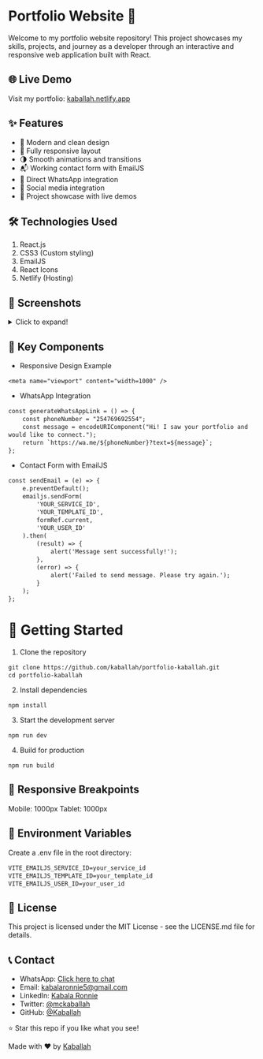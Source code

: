 # Portfolio Website 🚀
Welcome to my portfolio website repository! This project showcases my skills, projects, and journey as a developer through an interactive and responsive web application built with React.


## 🌐 Live Demo
Visit my portfolio: [kaballah.netlify.app](https://kaballah.netlify.app)


## ✨ Features
* 🎨 Modern and clean design
* 📱 Fully responsive layout
* 🌗 Smooth animations and transitions
* 📬 Working contact form with EmailJS
* 💬 Direct WhatsApp integration
* 🔗 Social media integration
* 📂 Project showcase with live demos


## 🛠️ Technologies Used
1. React.js
2. CSS3 (Custom styling)
3. EmailJS
4. React Icons
5. Netlify (Hosting)


## 📸 Screenshots
<details> <summary>Click to expand!</summary>
![Home Section](./src/assets/portfolio-1.png)

![Education Section](./src/assets/portfolio-2.png)

![Project Section](./src/assets/portfolio-3.png)

</details>


## 🎯 Key Components
- Responsive Design Example
```
<meta name="viewport" content="width=1000" />
```

- WhatsApp Integration
```
const generateWhatsAppLink = () => {
    const phoneNumber = "254769692554";
    const message = encodeURIComponent("Hi! I saw your portfolio and would like to connect.");
    return `https://wa.me/${phoneNumber}?text=${message}`;
};
```

- Contact Form with EmailJS
```
const sendEmail = (e) => {
    e.preventDefault();
    emailjs.sendForm(
        'YOUR_SERVICE_ID',
        'YOUR_TEMPLATE_ID',
        formRef.current,
        'YOUR_USER_ID'
    ).then(
        (result) => {
            alert('Message sent successfully!');
        },
        (error) => {
            alert('Failed to send message. Please try again.');
        }
    );
};
```


# 🚀 Getting Started
1. Clone the repository
```
git clone https://github.com/kaballah/portfolio-kaballah.git
cd portfolio-kaballah
```

2. Install dependencies
```
npm install
```

3. Start the development server
```
npm run dev
```

4. Build for production
```
npm run build
```


## 📱 Responsive Breakpoints
Mobile: 1000px
Tablet: 1000px


## 🔑 Environment Variables
Create a .env file in the root directory:
```
VITE_EMAILJS_SERVICE_ID=your_service_id
VITE_EMAILJS_TEMPLATE_ID=your_template_id
VITE_EMAILJS_USER_ID=your_user_id
```

## 📄 License
This project is licensed under the MIT License - see the LICENSE.md file for details.


## 📞 Contact
- WhatsApp: [Click here to chat](https://wa.me/254769692554)
- Email: [kabalaronnie5@gmail.com](mailto:kabalaronnie5@gmail.com)
- LinkedIn: [Kabala Ronnie](https://linkedin.com/in/kabala-ronnie-892904202)
- Twitter: [@mckaballah](https://twitter.com/mckaballah)
- GitHub: [@Kaballah](https://github.com/Kaballah)


⭐ Star this repo if you like what you see!

Made with ❤️ by [Kaballah](https://github.com/Kaballah)
